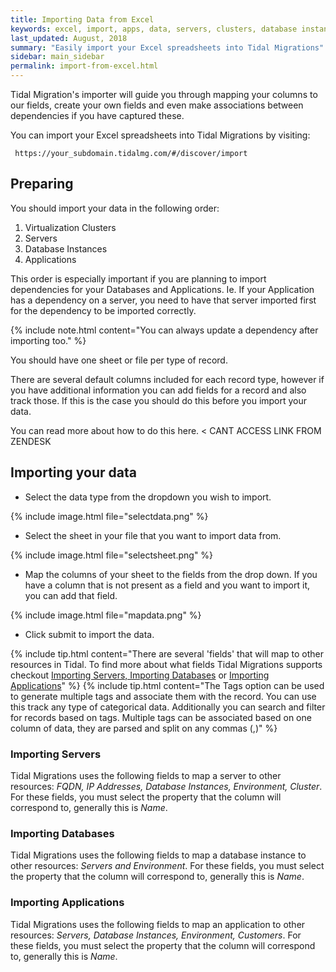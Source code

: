 ```yaml
---
title: Importing Data from Excel
keywords: excel, import, apps, data, servers, clusters, database instances
last_updated: August, 2018
summary: "Easily import your Excel spreadsheets into Tidal Migrations"
sidebar: main_sidebar
permalink: import-from-excel.html
---
```


Tidal Migration's importer will guide you through mapping your columns to our fields, 
create your own fields and even make associations between dependencies 
if you have captured these.

You can import your Excel spreadsheets into Tidal Migrations by visiting:

`` https://your_subdomain.tidalmg.com/#/discover/import``


## Preparing

You should import your data in the following order:

1. Virtualization Clusters
2. Servers
3. Database Instances
4. Applications

This order is especially important if you are planning to import dependencies for your Databases and Applications.
Ie. If your Application has a dependency on a server, you need to have that server imported first for the dependency to be imported correctly. 


{% include note.html content="You can always update a dependency after importing too."  %}

You should have one sheet or file per type of record.

There are several default columns included for each record type, 
however if you have additional information you can add fields for a record and also track those. 
If this is the case you should do this before you import your data. 


You can read more about how to do this here. < CANT ACCESS LINK FROM ZENDESK

## Importing your data

- Select the data type from the dropdown you wish to import.

{% include image.html file="selectdata.png" %}

- Select the sheet in your file that you want to import data from.

{% include image.html file="selectsheet.png" %}

- Map the columns of your sheet to the fields from the drop down. If you have a column that is not present as a field and you want to import it, you can add that field.

{% include image.html file="mapdata.png" %}

- Click submit to import the data.


{% include tip.html content="There are several 'fields' that will map to other resources in Tidal. To find more about what fields Tidal Migrations supports checkout [Importing Servers, Importing Databases](import_servers.html) or [Importing Applications](importapps.html)" %}
{% include tip.html content="The Tags option can be used to generate multiple tags and associate them with the record. You can use this track any type of categorical data. Additionally you can search and filter for records based on tags. Multiple tags can be associated based on one column of data, they are parsed and split on any commas (,)" %}



### Importing Servers

Tidal Migrations uses the following fields to map a server to other resources: _FQDN, IP Addresses, Database Instances, Environment, Cluster_. For these fields, you must select the property that the column will correspond to, generally this is _Name_.

### Importing Databases

Tidal Migrations uses the following fields to map a database instance to other resources: _Servers and Environment_. For these fields, you must select the property that the column will correspond to, generally this is _Name_.

### Importing Applications

Tidal Migrations uses the following fields to map an application to other resources: _Servers, Database Instances, Environment, Customers_. For these fields, you must select the property that the column will correspond to, generally this is _Name_.